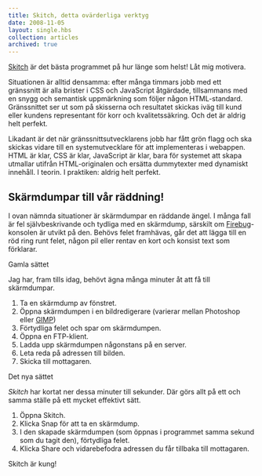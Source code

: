 ```yaml
---
title: Skitch, detta ovärderliga verktyg
date: 2008-11-05
layout: single.hbs
collection: articles
archived: true
---
```

[Skitch](http://skitch.com) är det bästa programmet på hur länge som
helst! Låt mig motivera.


Situationen är alltid densamma: efter många timmars jobb med ett
gränssnitt är alla brister i CSS och JavaScript åtgärdade, tillsammans
med en snygg och semantisk uppmärkning som följer någon HTML-standard.
Gränssnittet ser ut som på skisserna och resultatet skickas iväg till
kund eller kundens representant för korr och kvalitetssäkring. Och det
är aldrig helt perfekt.

Likadant är det när gränssnittsutvecklarens jobb har fått grön flagg och
ska skickas vidare till en systemutvecklare för att implementeras i
webappen. HTML är klar, CSS är klar, JavaScript är klar, bara för
systemet att skapa utmallar utifrån HTML-originalen och ersätta
dummytexter med dynamiskt innehåll. I teorin. I praktiken: aldrig helt
perfekt.

Skärmdumpar till vår räddning!
------------------------------

I ovan nämnda situationer är skärmdumpar en räddande ängel. I många fall
är fel självbeskrivande och tydliga med en skärmdump, särskilt om
[Firebug](http://getfirebug.com)-konsolen är utvikt på den. Behövs felet
framhävas, går det att lägga till en röd ring runt felet, någon pil
eller rentav en kort och konsist text som förklarar.


 Gamla sättet

Jag har, fram tills idag, behövt ägna många minuter åt att få till
skärmdumpar.

1.  Ta en skärmdump av fönstret.
2.  Öppna skärmdumpen i en bildredigerare (varierar mellan Photoshop
    eller [GIMP](gimp.org))
3.  Förtydliga felet och spar om skärmdumpen.
4.  Öppna en FTP-klient.
5.  Ladda upp skärmdumpen någonstans på en server.
6.  Leta reda på adressen till bilden.
7.  Skicka till mottagaren.


 Det nya sättet

*Skitch* har kortat ner dessa minuter till sekunder. Där görs allt på
ett och samma ställe på ett mycket effektivt sätt.

1.  Öppna Skitch.
2.  Klicka Snap för att ta en skärmdump.
3.  I den skapade skärmdumpen (som öppnas i programmet samma sekund som
    du tagit den), förtydliga felet.
4.  Klicka Share och vidarebefodra adressen du får tillbaka till
    mottagaren.

Skitch är kung!
